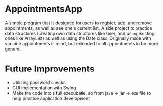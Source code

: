 # AppointmentsApp
A simple program that is designed for users to register, add, and remove appointments, as well as see one's current list. A side project to practice data structures (creating own data structures like User, and using existing ones like ArrayList) as well as using the Date class. Originally made with vaccine appointments in mind, but extended to all appointments to be more general.

# Future Improvements
- Utilizing password checks
- GUI implementation with Swing
- Make the code into a full execubatle, so from java -> jar -> exe file to help practice application development
